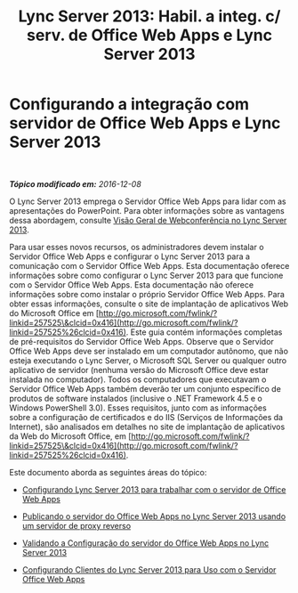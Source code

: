 ﻿---
title: "Lync Server 2013: Habil. a integ. c/ serv. de Office Web Apps e Lync Server 2013"
TOCTitle: Habilitando a integração com servidor de Office Web Apps e Lync Server 2013
ms:assetid: 3370ab55-9949-4f32-b88b-5cffed6aaad8
ms:mtpsurl: https://technet.microsoft.com/pt-br/library/JJ204792(v=OCS.15)
ms:contentKeyID: 49306328
ms.date: 12/10/2016
mtps_version: v=OCS.15
ms.translationtype: HT
---

# Configurando a integração com servidor de Office Web Apps e Lync Server 2013

 

_**Tópico modificado em:** 2016-12-08_

O Lync Server 2013 emprega o Servidor Office Web Apps para lidar com as apresentações do PowerPoint. Para obter informações sobre as vantagens dessa abordagem, consulte [Visão Geral de Webconferência no Lync Server 2013](lync-server-2013-web-conferencing-overview.md).

Para usar esses novos recursos, os administradores devem instalar o Servidor Office Web Apps e configurar o Lync Server 2013 para a comunicação com o Servidor Office Web Apps. Esta documentação oferece informações sobre como configurar o Lync Server 2013 para que funcione com o Servidor Office Web Apps. Esta documentação não oferece informações sobre como instalar o próprio Servidor Office Web Apps. Para obter essas informações, consulte o site de implantação de aplicativos Web do Microsoft Office em [http://go.microsoft.com/fwlink/?linkid=257525\&clcid=0x416](http://go.microsoft.com/fwlink/?linkid=257525%26clcid=0x416). Este guia contém informações completas de pré-requisitos do Servidor Office Web Apps. Observe que o Servidor Office Web Apps deve ser instalado em um computador autônomo, que não esteja executando o Lync Server, o Microsoft SQL Server ou qualquer outro aplicativo de servidor (nenhuma versão do Microsoft Office deve estar instalada no computador). Todos os computadores que executavam o Servidor Office Web Apps também deverão ter um conjunto específico de produtos de software instalados (inclusive o .NET Framework 4.5 e o Windows PowerShell 3.0). Esses requisitos, junto com as informações sobre a configuração de certificados e do IIS (Serviços de Informações da Internet), são analisados em detalhes no site de implantação de aplicativos da Web do Microsoft Office, em [http://go.microsoft.com/fwlink/?linkid=257525\&clcid=0x416](http://go.microsoft.com/fwlink/?linkid=257525%26clcid=0x416).

Este documento aborda as seguintes áreas do tópico:

  - [Configurando Lync Server 2013 para trabalhar com o servidor de Office Web Apps](lync-server-2013-configuring-lync-server-2013-to-work-with-office-web-apps-server.md)

  - [Publicando o servidor do Office Web Apps no Lync Server 2013 usando um servidor de proxy reverso](lync-server-2013-publishing-office-web-apps-server-using-a-reverse-proxy-server.md)

  - [Validando a Configuração do servidor do Office Web Apps no Lync Server 2013](lync-server-2013-validating-the-configuration-of-office-web-apps-server.md)

  - [Configurando Clientes do Lync Server 2013 para Uso com o Servidor Office Web Apps](lync-server-2013-configuring-clients-for-use-with-office-web-apps-server.md)

